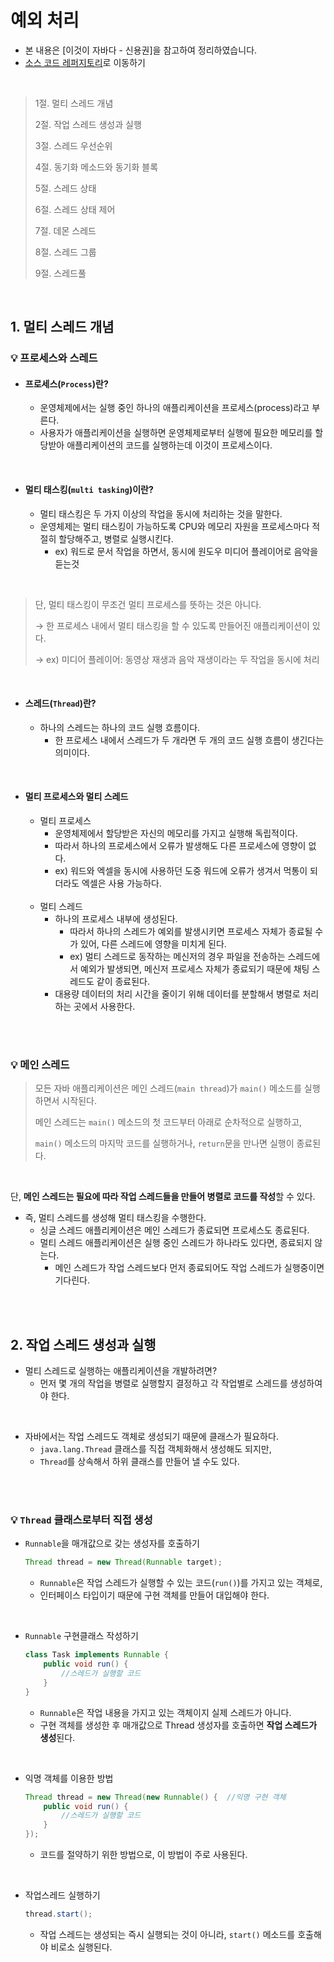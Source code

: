 # 예외 처리

- 본 내용은 [이것이 자바다 - 신용권]을 참고하여 정리하였습니다.
- [소스 코드 레퍼지토리](https://github.com/2dongyeop/thisisjava)로 이동하기

<br/>

> 1절. 멀티 스레드 개념
>
> 2절. 작업 스레드 생성과 실행
>
> 3절. 스레드 우선순위
> 
> 4절. 동기화 메소드와 동기화 블록
>
> 5절. 스레드 상태
>
> 6절. 스레드 상태 제어
> 
> 7절. 데몬 스레드
> 
> 8절. 스레드 그룹
>
> 9절. 스레드풀

<br/>

## 1. 멀티 스레드 개념
### 💡 프로세스와 스레드
- #### 프로세스(`Process`)란?
    - 운영체제에서는 실행 중인 하나의 애플리케이션을 프로세스(process)라고 부른다. 
    - 사용자가 애플리케이션을 실행하면 운영체제로부터 실행에 필요한 메모리를 할당받아 애플리케이션의 코드를 실행하는데 이것이 프로세스이다.

<br/>

- #### 멀티 태스킹(`multi tasking`)이란?
    - 멀티 태스킹은 두 가지 이상의 작업을 동시에 처리하는 것을 말한다.
    - 운영체제는 멀티 태스킹이 가능하도록 CPU와 메모리 자원을 프로세스마다 적절히 할당해주고, 병렬로 실행시킨다. 
        - ex) 워드로 문서 작업을 하면서, 동시에 원도우 미디어 플레이어로 음악을 듣는것

<br/>

> 단, 멀티 태스킹이 무조건 멀티 프로세스를 뜻하는 것은 아니다.
> 
> → 한 프로세스 내에서 멀티 태스킹을 할 수 있도록 만들어진 애플리케이션이 있다.
>
> → ex) 미디어 플레이어: 동영상 재생과 음악 재생이라는 두 작업을 동시에 처리

<br/>

- #### 스레드(`Thread`)란?
    - 하나의 스레드는 하나의 코드 실행 흐름이다.
        -  한 프로세스 내에서 스레드가 두 개라면 두 개의 코드 실행 흐름이 생긴다는 의미이다.

<br/>

- #### 멀티 프로세스와 멀티 스레드
    - 멀티 프로세스
        - 운영체제에서 할당받은 자신의 메모리를 가지고 실행해 독립적이다.
        - 따라서 하나의 프로세스에서 오류가 발생해도 다른 프로세스에 영향이 없다.
        - ex) 워드와 엑셀을 동시에 사용하던 도중 워드에 오류가 생겨서 먹통이 되더라도 엑셀은 사용 가능하다.

    <br/>

    - 멀티 스레드
        - 하나의 프로세스 내부에 생성된다.
            - 따라서 하나의 스레드가 예외를 발생시키면 프로세스 자체가 종료될 수가 있어, 다른 스레드에 영향을 미치게 된다.
            - ex) 멀티 스레드로 동작하는 메신저의 경우 파일을 전송하는 스레드에서 예외가 발생되면, 메신저 프로세스 자체가 종료되기 때문에 채팅 스레드도 같이 종료된다.
        - 대용량 데이터의 처리 시간을 줄이기 위해 데이터를 분할해서 병렬로 처리하는 곳에서 사용한다.

<br/>

<br/>

### 💡 메인 스레드
> 모든 자바 애플리케이션은 메인 스레드(`main thread`)가 `main()` 메소드를 실행하면서 시작된다. 
>
> 메인 스레드는 `main()` 메소드의 첫 코드부터 아래로 순차적으로 실행하고, 
> 
> `main()` 메소드의 마지막 코드를 실행하거나, `return`문을 만나면 실행이 종료된다.

<br/>

단, **메인 스레드는 필요에 따라 작업 스레드들을 만들어 병렬로 코드를 작성**할 수 있다. 
- 즉, 멀티 스레드를 생성해 멀티 태스킹을 수행한다.
    - 싱글 스레드 애플리케이션은 메인 스레드가 종료되면 프로세스도 종료된다.
    - 멀티 스레드 애플리케이션은 실행 중인 스레드가 하나라도 있다면, 종료되지 않는다.
        - 메인 스레드가 작업 스레드보다 먼저 종료되어도 작업 스레드가 실행중이면 기다린다.

<br/>

<br/>

## 2. 작업 스레드 생성과 실행
- 멀티 스레드로 실행하는 애플리케이션을 개발하려면?
    - 먼저 몇 개의 작업을 병렬로 실행할지 결정하고 각 작업별로 스레드를 생성하여야 한다.

<br/>

- 자바에서는 작업 스레드도 객체로 생성되기 때문에 클래스가 필요하다. 
    - `java.lang.Thread` 클래스를 직접 객체화해서 생성해도 되지만,
    - `Thread`를 상속해서 하위 클래스를 만들어 낼 수도 있다.

<br/>

<br/>

### 💡 `Thread` 클래스로부터 직접 생성
- `Runnable`을 매개값으로 갖는 생성자를 호출하기
    ```java
    Thread thread = new Thread(Runnable target);
    ```
    - `Runnable`은 작업 스레드가 실행할 수 있는 코드(`run()`)를 가지고 있는 객체로,
    -  인터페이스 타입이기 때문에 구현 객체를 만들어 대입해야 한다.

<br/>

- `Runnable` 구현클래스 작성하기
    ```java
    class Task implements Runnable {
	    public void run() {
		    //스레드가 실행할 코드
	    }
    }
    ```
    - `Runnable`은 작업 내용을 가지고 있는 객체이지 실제 스레드가 아니다.
    - 구현 객체를 생성한 후 매개값으로 Thread 생성자를 호출하면 **작업 스레드가 생성**된다.

<br/>

- 익명 객체를 이용한 방법
    ```java
    Thread thread = new Thread(new Runnable() {  //익명 구현 객체
	    public void run() {
		    //스레드가 실행할 코드
	    }
    });
    ```
    - 코드를 절약하기 위한 방법으로, 이 방법이 주로 사용된다.

<br/>

- 작업스레드 실행하기
    ```java
    thread.start();
    ```
    - 작업 스레드는 생성되는 즉시 실행되는 것이 아니라, `start()` 메소드를 호출해야 비로소 실행된다.

<br/>

<br/>
